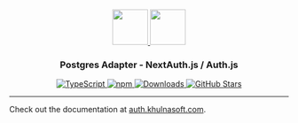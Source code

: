 <p align="center">
  <br/>
  <a href="https://auth.khulnasoft.com" target="_blank">
    <img height="64px" src="https://auth.khulnasoft.com/img/logo-sm.png" />
  </a>
  <a href="https://www.postgresql.org/" target="_blank">
    <img height="64px" src="https://auth.khulnasoft.com/img/adapters/pg.svg"/>
  </a>
  <h3 align="center"><b>Postgres Adapter</b> - NextAuth.js / Auth.js</a></h3>
  <p align="center" style="align: center;">
    <a href="https://npm.im/@auth/pg-adapter">
      <img src="https://img.shields.io/badge/TypeScript-blue?style=flat-square" alt="TypeScript" />
    </a>
    <a href="https://npm.im/@auth/pg-adapter">
      <img alt="npm" src="https://img.shields.io/npm/v/@auth/pg-adapter?color=green&label=@auth/pg-adapter&style=flat-square">
    </a>
    <a href="https://www.npmtrends.com/@auth/pg-adapter">
      <img src="https://img.shields.io/npm/dm/@auth/pg-adapter?label=%20downloads&style=flat-square" alt="Downloads" />
    </a>
    <a href="https://github.com/khulnasoft/nextdev/stargazers">
      <img src="https://img.shields.io/github/stars/khulnasoft/nextdev?style=flat-square" alt="GitHub Stars" />
    </a>
  </p>
</p>

---

Check out the documentation at [auth.khulnasoft.com](https://auth.khulnasoft.com/reference/adapter/pg).
